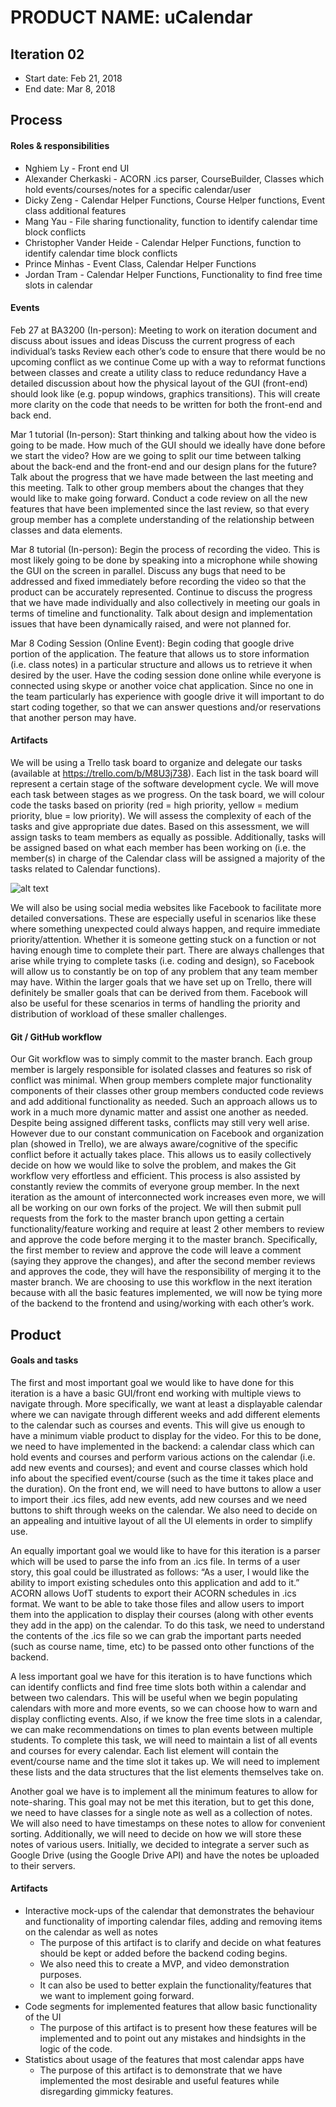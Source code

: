 # PRODUCT NAME: uCalendar


## Iteration 02

 * Start date: Feb 21, 2018
 * End date: Mar 8, 2018
 

## Process

#### Roles & responsibilities

* Nghiem Ly - Front end UI
* Alexander Cherkaski - ACORN .ics parser, CourseBuilder, Classes which hold events/courses/notes for a specific calendar/user
* Dicky Zeng - Calendar Helper Functions, Course Helper functions, Event class additional features
* Mang Yau - File sharing functionality, function to identify calendar time block conflicts
* Christopher Vander Heide - Calendar Helper Functions, function to identify calendar time block conflicts
* Prince Minhas - Event Class, Calendar Helper Functions
* Jordan Tram - Calendar Helper Functions, Functionality to find free time slots in calendar

#### Events

Feb 27 at BA3200 (In-person): 
Meeting to work on iteration document and discuss about issues and ideas
Discuss the current progress of each individual’s tasks
Review each other’s code to ensure that there would be no upcoming conflict as we continue
Come up with a way to reformat functions between classes and create a utility class to reduce redundancy
Have a detailed discussion about how the physical layout of the GUI (front-end) should look like (e.g. popup windows, graphics transitions). This will create more clarity on the code that needs to be written for both the front-end and back end.

Mar 1 tutorial (In-person):
Start thinking and talking about how the video is going to be made. How much of the GUI should we ideally have done before we start the video? How are we going to split our time between talking about the back-end and the front-end and our design plans for the future?
Talk about the progress that we have made between the last meeting and this meeting. 
Talk to other group members about the changes that they would like to make going forward.
Conduct a code review on all the new features that have been implemented since the last review, so that every group member has a complete understanding of the relationship between classes and data elements.

Mar 8 tutorial (In-person):
Begin the process of recording the video. This is most likely going to be done by speaking into a microphone while showing the GUI on the screen in parallel.
Discuss any bugs that need to be addressed and fixed immediately before recording the video so that the product can be accurately represented.
Continue to discuss the progress that we have made individually and also collectively in meeting our goals in terms of timeline and functionality.
Talk about design and implementation issues that have been dynamically raised, and were not planned for.

Mar 8 Coding Session (Online Event): 
Begin coding that google drive portion of the application. The feature that allows us to store information (i.e. class notes) in a particular structure and allows us to retrieve it when desired by the user.
Have the coding session done online while everyone is connected using skype or another voice chat application.
Since no one in the team particularly has experience with google drive it will important to do start coding together, so that we can answer questions and/or reservations that another person may have.

#### Artifacts

We will be using a Trello task board to organize and delegate our tasks (available at https://trello.com/b/M8U3j738). Each list in the task board will represent a certain stage of the software development cycle. We will move each task between stages as we progress. On the task board, we will colour code the tasks based on priority (red = high priority, yellow = medium priority, blue = low priority). We will assess the complexity of each of the tasks and give appropriate due dates. Based on this assessment, we will assign tasks to team members as equally as possible. Additionally, tasks will be assigned based on what each member has been working on (i.e. the member(s) in charge of the Calendar class will be assigned a majority of the tasks related to Calendar functions).

![alt text](https://i.imgur.com/MhqgdmI.jpg)

We will also be using social media websites like Facebook to facilitate more detailed conversations. These are especially useful in scenarios like these where something unexpected could always happen, and require immediate priority/attention. Whether it is someone getting stuck on a function or not having enough time to complete their part. There are always challenges that arise while trying to complete tasks (i.e. coding and design), so Facebook will allow us to constantly be on top of any problem that any team member may have. Within the larger goals that we have set up on Trello, there will definitely be smaller goals that can be derived from them. Facebook will also be useful for these scenarios in terms of handling the priority and distribution of workload of these smaller challenges.

#### Git / GitHub workflow

Our Git workflow was to simply commit to the master branch. Each group member is largely responsible for isolated classes and features so risk of conflict was minimal. When group members complete major functionality components of their classes other group members conducted code reviews and add additional functionality as needed. Such an approach allows us to work in a much more dynamic matter and assist one another as needed.
Despite being assigned different tasks, conflicts may still very well arise. However due to our constant communication on Facebook and organization plan (showed in Trello), we are always aware/cognitive of the specific conflict before it actually takes place. This allows us to easily collectively decide on how we would like to solve the problem, and makes the Git workflow very effortless and efficient. This process is also assisted by constantly review the commits of everyone group member. 
In the next iteration as the amount of interconnected work increases even more, we will all be working on our own forks of the project. We will then submit pull requests from the fork to the master branch upon getting a certain functionality/feature working and require at least 2 other members to review and approve the code before merging it to the master branch. Specifically, the first member to review and approve the code will leave a comment (saying they approve the changes), and after the second member reviews and approves the code, they will have the responsibility of merging it to the master branch. We are choosing to use this workflow in the next iteration because with all the basic features implemented, we will now be tying more of the backend to the frontend and using/working with each other’s work.


## Product

#### Goals and tasks

The first and most important goal we would like to have done for this iteration is a have a basic GUI/front end working with multiple views to navigate through. More specifically, we want at least a displayable calendar where we can navigate through different weeks and add different elements to the calendar such as courses and events. This will give us enough to have a minimum viable product to display for the video.  For this to be done, we need to have implemented in the backend: a calendar class which can hold events and courses and perform various actions on the calendar (i.e. add new events and courses); and event and course classes which hold info about the specified event/course (such as the time it takes place and the duration). On the front end, we will need to have buttons to allow a user to import their .ics files, add new events, add new courses and we need buttons to shift through weeks on the calendar. We also need to decide on an appealing and intuitive layout of all the UI elements in order to simplify use.

An equally important goal we would like to have for this iteration is a parser which will be used to parse the info from an .ics file. In terms of a user story, this goal could be illustrated as follows: “As a user, I would like the ability to import existing schedules onto this application and add to it.” ACORN allows UofT students to export their ACORN schedules in .ics format. We want to be able to take those files and allow users to import them into the application to display their courses (along with other events they add in the app) on the calendar. To do this task, we need to understand the contents of the .ics file so we can grab the important parts needed (such as course name, time, etc) to be passed onto other functions of the backend. 

A less important goal we have for this iteration is to have functions which can identify conflicts and find free time slots both within a calendar and between two calendars. This will be useful when we begin populating calendars with more and more events, so we can choose how to warn and display conflicting events. Also, if we know the free time slots in a calendar, we can make recommendations on times to plan events between multiple students. To complete this task, we will need to maintain a list of all events and courses for every calendar. Each list element will contain the event/course name and the time slot it takes up. We will need to implement these lists and the data structures that the list elements themselves take on. 

Another goal we have is to implement all the minimum features to allow for note-sharing. This goal may not be met this iteration, but to get this done, we need to have classes for a single note as well as a collection of notes. We will also need to have timestamps on these notes to allow for convenient sorting. Additionally, we will need to decide on how we will store these notes of various users. Initially, we decided to integrate a server such as Google Drive (using the Google Drive API) and have the notes be uploaded to their servers. 

#### Artifacts

* Interactive mock-ups of the calendar that demonstrates the behaviour and functionality of importing calendar files, adding and removing items on the calendar as well as notes
  * The purpose of this artifact is to clarify and decide on what features should be kept or added before the backend coding begins.
  * We also need this to create a MVP, and video demonstration purposes.
  * It can also be used to better explain the functionality/features that we want to implement going forward.
* Code segments for implemented features that allow basic functionality of the UI
  * The purpose of this artifact is to present how these features will be implemented and to point out any mistakes and hindsights in the logic of the code.
* Statistics about usage of the features that most calendar apps have
  * The purpose of this artifact is to demonstrate that we have implemented the most desirable and useful features while disregarding gimmicky features.
